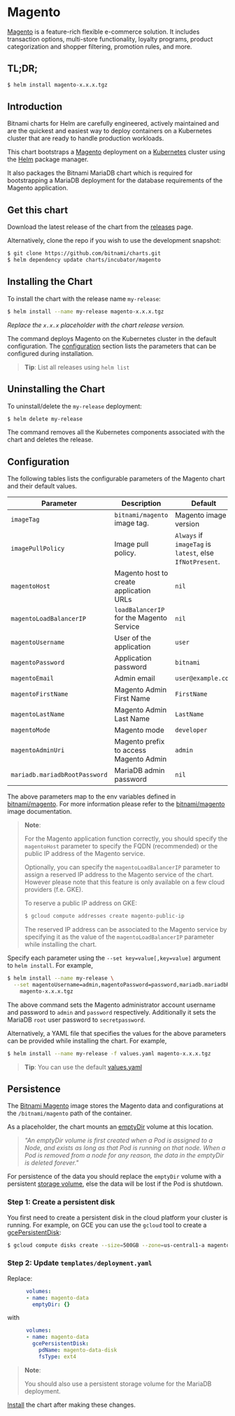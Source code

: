 # Magento

[Magento](https://magento.org/) is a feature-rich flexible e-commerce solution. It includes transaction options, multi-store functionality, loyalty programs, product categorization and shopper filtering, promotion rules, and more.

## TL;DR;

```bash
$ helm install magento-x.x.x.tgz
```

## Introduction

Bitnami charts for Helm are carefully engineered, actively maintained and are the quickest and easiest way to deploy containers on a Kubernetes cluster that are ready to handle production workloads.

This chart bootstraps a [Magento](https://github.com/bitnami/bitnami-docker-magento) deployment on a [Kubernetes](http://kubernetes.io) cluster using the [Helm](https://helm.sh) package manager.

It also packages the Bitnami MariaDB chart which is required for bootstrapping a MariaDB deployment for the database requirements of the Magento application.

## Get this chart

Download the latest release of the chart from the [releases](../../../releases) page.

Alternatively, clone the repo if you wish to use the development snapshot:

```bash
$ git clone https://github.com/bitnami/charts.git
$ helm dependency update charts/incubator/magento
```

## Installing the Chart

To install the chart with the release name `my-release`:

```bash
$ helm install --name my-release magento-x.x.x.tgz
```

*Replace the `x.x.x` placeholder with the chart release version.*

The command deploys Magento on the Kubernetes cluster in the default configuration. The [configuration](#configuration) section lists the parameters that can be configured during installation.

> **Tip**: List all releases using `helm list`

## Uninstalling the Chart

To uninstall/delete the `my-release` deployment:

```bash
$ helm delete my-release
```

The command removes all the Kubernetes components associated with the chart and deletes the release.

## Configuration

The following tables lists the configurable parameters of the Magento chart and their default values.

|           Parameter           |               Description                |                         Default                          |
|-------------------------------|------------------------------------------|----------------------------------------------------------|
| `imageTag`                    | `bitnami/magento` image tag.             | Magento image version                                    |
| `imagePullPolicy`             | Image pull policy.                       | `Always` if `imageTag` is `latest`, else `IfNotPresent`. |
| `magentoHost`                 | Magento host to create application URLs  | `nil`                                                    |
| `magentoLoadBalancerIP`       | `loadBalancerIP` for the Magento Service | `nil`                                                    |
| `magentoUsername`             | User of the application                  | `user`                                                   |
| `magentoPassword`             | Application password                     | `bitnami`                                                |
| `magentoEmail`                | Admin email                              | `user@example.com`                                       |
| `magentoFirstName`            | Magento Admin First Name                 | `FirstName`                                              |
| `magentoLastName`             | Magento Admin Last Name                  | `LastName`                                               |
| `magentoMode`                 | Magento mode                             | `developer`                                              |
| `magentoAdminUri`             | Magento prefix to access Magento Admin   | `admin`                                                  |
| `mariadb.mariadbRootPassword` | MariaDB admin password                   | `nil`                                                    |

The above parameters map to the env variables defined in [bitnami/magento](http://github.com/bitnami/bitnami-docker-magento). For more information please refer to the [bitnami/magento](http://github.com/bitnami/bitnami-docker-magento) image documentation.

> **Note**:
>
> For the Magento application function correctly, you should specify the `magentoHost` parameter to specify the FQDN (recommended) or the public IP address of the Magento service.
>
> Optionally, you can specify the `magentoLoadBalancerIP` parameter to assign a reserved IP address to the Magento service of the chart. However please note that this feature is only available on a few cloud providers (f.e. GKE).
>
> To reserve a public IP address on GKE:
>
> ```bash
> $ gcloud compute addresses create magento-public-ip
> ```
>
> The reserved IP address can be associated to the Magento service by specifying it as the value of the `magentoLoadBalancerIP` parameter while installing the chart.

Specify each parameter using the `--set key=value[,key=value]` argument to `helm install`. For example,

```bash
$ helm install --name my-release \
  --set magentoUsername=admin,magentoPassword=password,mariadb.mariadbRootPassword=secretpassword \
    magento-x.x.x.tgz
```

The above command sets the Magento administrator account username and password to `admin` and `password` respectively. Additionally it sets the MariaDB `root` user password to `secretpassword`.

Alternatively, a YAML file that specifies the values for the above parameters can be provided while installing the chart. For example,

```bash
$ helm install --name my-release -f values.yaml magento-x.x.x.tgz
```

> **Tip**: You can use the default [values.yaml](values.yaml)

## Persistence

The [Bitnami Magento](https://github.com/bitnami/bitnami-docker-magento) image stores the Magento data and configurations at the `/bitnami/magento` path of the container.

As a placeholder, the chart mounts an [emptyDir](http://kubernetes.io/docs/user-guide/volumes/#emptydir) volume at this location.

> *"An emptyDir volume is first created when a Pod is assigned to a Node, and exists as long as that Pod is running on that node. When a Pod is removed from a node for any reason, the data in the emptyDir is deleted forever."*

For persistence of the data you should replace the `emptyDir` volume with a persistent [storage volume](http://kubernetes.io/docs/user-guide/volumes/), else the data will be lost if the Pod is shutdown.

### Step 1: Create a persistent disk

You first need to create a persistent disk in the cloud platform your cluster is running. For example, on GCE you can use the `gcloud` tool to create a [gcePersistentDisk](http://kubernetes.io/docs/user-guide/volumes/#gcepersistentdisk):

```bash
$ gcloud compute disks create --size=500GB --zone=us-central1-a magento-data-disk
```

### Step 2: Update `templates/deployment.yaml`

Replace:

```yaml
      volumes:
      - name: magento-data
        emptyDir: {}
```

with

```yaml
      volumes:
      - name: magento-data
        gcePersistentDisk:
          pdName: magento-data-disk
          fsType: ext4
```

> **Note**:
>
> You should also use a persistent storage volume for the MariaDB deployment.

[Install](#installing-the-chart) the chart after making these changes.

